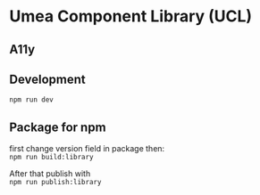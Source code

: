 # Umea Component Library (UCL)

## A11y

## Development

`npm run dev`


## Package for npm  
first change version field in package then:  
`npm run build:library`

After that publish with  
`npm run publish:library`